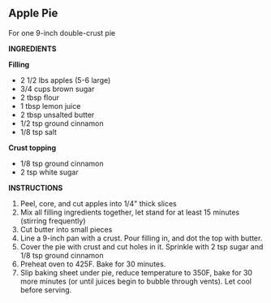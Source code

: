 ## Apple Pie

For one 9-inch double-crust pie

**INGREDIENTS**

**Filling**

- 2 1/2 lbs apples (5-6 large)
- 3/4 cups brown sugar
- 2 tbsp flour
- 1 tbsp lemon juice
- 2 tbsp unsalted butter
- 1/2 tsp ground cinnamon
- 1/8 tsp salt

**Crust topping**

- 1/8 tsp ground cinnamon
- 2 tsp white sugar

**INSTRUCTIONS**

1. Peel, core, and cut apples into 1/4" thick slices
1. Mix all filling ingredients together, let stand for at least 15 minutes (stirring frequently)
1. Cut butter into small pieces
1. Line a 9-inch pan with a crust. Pour filling in, and dot the top with butter.
1. Cover the pie with crust and cut holes in it. Sprinkle with 2 tsp sugar and 1/8 tsp ground cinnamon
1. Preheat oven to 425F. Bake for 30 minutes.
1. Slip baking sheet under pie, reduce temperature to 350F, bake for 30 more minutes (or until juices begin to bubble through vents). Let cool before serving.
